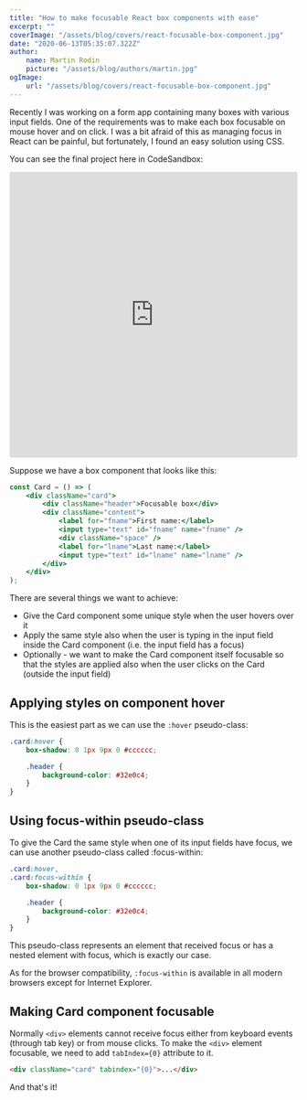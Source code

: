 ```yaml
---
title: "How to make focusable React box components with ease"
excerpt: ""
coverImage: "/assets/blog/covers/react-focusable-box-component.jpg"
date: "2020-06-13T05:35:07.322Z"
author:
    name: Martin Rodin
    picture: "/assets/blog/authors/martin.jpg"
ogImage:
    url: "/assets/blog/covers/react-focusable-box-component.jpg"
---
```


Recently I was working on a form app containing many boxes with various input fields. One of the requirements was to make each box focusable on mouse hover and on click. I was a bit afraid of this as managing focus in React can be painful, but fortunately, I found an easy solution using CSS.

You can see the final project here in CodeSandbox:

<iframe
     src="https://codesandbox.io/embed/zealous-microservice-ue34m?fontsize=14&hidenavigation=1&theme=dark&view=preview"
     style="width:100%; height:500px; border:0; border-radius: 4px; overflow:hidden;"
     title="zealous-microservice-ue34m"
     allow="accelerometer; ambient-light-sensor; camera; encrypted-media; geolocation; gyroscope; hid; microphone; midi; payment; usb; vr; xr-spatial-tracking"
     sandbox="allow-autoplay allow-forms allow-modals allow-popups allow-presentation allow-same-origin allow-scripts"
></iframe>

Suppose we have a box component that looks like this:

```jsx
const Card = () => (
    <div className="card">
        <div className="header">Focusable box</div>
        <div className="content">
            <label for="fname">First name:</label>
            <input type="text" id="fname" name="fname" />
            <div className="space" />
            <label for="lname">Last name:</label>
            <input type="text" id="lname" name="lname" />
        </div>
    </div>
);
```

There are several things we want to achieve:

-   Give the Card component some unique style when the user hovers over it
-   Apply the same style also when the user is typing in the input field inside the Card component (i.e. the input field has a focus)
-   Optionally - we want to make the Card component itself focusable so that the styles are applied also when the user clicks on the Card (outside the input field)

## Applying styles on component hover

This is the easiest part as we can use the `:hover` pseudo-class:

```css
.card:hover {
    box-shadow: 0 1px 9px 0 #cccccc;

    .header {
        background-color: #32e0c4;
    }
}
```

## Using focus-within pseudo-class

To give the Card the same style when one of its input fields have focus, we can use another pseudo-class called :focus-within:

```css
.card:hover,
.card:focus-within {
    box-shadow: 0 1px 9px 0 #cccccc;

    .header {
        background-color: #32e0c4;
    }
}
```

This pseudo-class represents an element that received focus or has a nested element with focus, which is exactly our case.

As for the browser compatibility, `:focus-within` is available in all modern browsers except for Internet Explorer.

## Making Card component focusable

Normally `<div>` elements cannot receive focus either from keyboard events (through tab key) or from mouse clicks. To make the `<div>` element focusable, we need to add `tabIndex={0}` attribute to it.

```html
<div className="card" tabindex="{0}">...</div>
```

And that's it!
